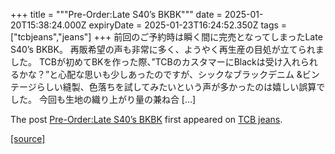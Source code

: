 +++
title = """Pre-Order:Late S40’s BKBK"""
date = 2025-01-20T15:38:24.000Z
expiryDate = 2025-01-23T16:24:52.350Z
tags = ["tcbjeans","jeans"]
+++
前回のご予約時は瞬く間に完売となってしまったLate S40’s BKBK。 再販希望の声も非常に多く、ようやく再生産の目処が立てられました。 TCBが初めてBKを作った際、”TCBのカスタマーにBlackは受け入れられるかな？”と心配な思いも少しあったのですが、シックなブラックデニム &ビンテージらしい縫製、色落ちを試してみたいという声が多かったのは嬉しい誤算でした。 今回も生地の織り上がり量の兼ね合 \[…\]

The post [Pre-Order:Late S40’s BKBK](http://tcbjeans.com/2025/01/21/50882) first appeared on [TCB jeans](http://tcbjeans.com).

[[source]](http://tcbjeans.com/2025/01/21/50882)
